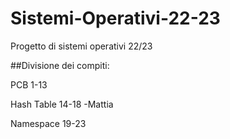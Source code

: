 # Sistemi-Operativi-22-23
Progetto di sistemi operativi 22/23

##Divisione dei compiti:

PCB 1-13

Hash Table 14-18   -Mattia

Namespace 19-23
